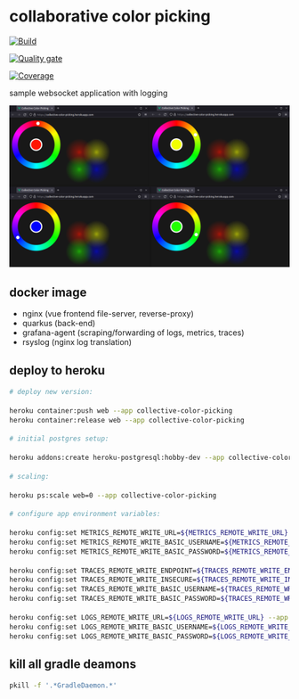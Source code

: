 # collaborative color picking

[![Build](https://github.com/fladdimir/collective-color-picking/actions/workflows/build.yml/badge.svg?branch=master)](https://github.com/fladdimir/collective-color-picking/actions/workflows/build.yml)

[![Quality gate](https://sonarcloud.io/api/project_badges/quality_gate?project=collective-color-picking)](https://sonarcloud.io/summary/new_code?id=collective-color-picking)

[![Coverage](https://sonarcloud.io/api/project_badges/measure?project=collective-color-picking&metric=coverage)](https://sonarcloud.io/summary/new_code?id=collective-color-picking)

sample websocket application with logging

![ccp-ha](stuff/ccp-ha.png)

## docker image

- nginx (vue frontend file-server, reverse-proxy)
- quarkus (back-end)
- grafana-agent (scraping/forwarding of logs, metrics, traces)
- rsyslog (nginx log translation)

## deploy to heroku

```sh
# deploy new version:

heroku container:push web --app collective-color-picking
heroku container:release web --app collective-color-picking

# initial postgres setup:

heroku addons:create heroku-postgresql:hobby-dev --app collective-color-picking

# scaling:

heroku ps:scale web=0 --app collective-color-picking

# configure app environment variables:

heroku config:set METRICS_REMOTE_WRITE_URL=${METRICS_REMOTE_WRITE_URL} --app collective-color-picking
heroku config:set METRICS_REMOTE_WRITE_BASIC_USERNAME=${METRICS_REMOTE_WRITE_BASIC_USERNAME} --app collective-color-picking
heroku config:set METRICS_REMOTE_WRITE_BASIC_PASSWORD=${METRICS_REMOTE_WRITE_BASIC_PASSWORD} --app collective-color-picking

heroku config:set TRACES_REMOTE_WRITE_ENDPOINT=${TRACES_REMOTE_WRITE_ENDPOINT} --app collective-color-picking
heroku config:set TRACES_REMOTE_WRITE_INSECURE=${TRACES_REMOTE_WRITE_INSECURE} --app collective-color-picking
heroku config:set TRACES_REMOTE_WRITE_BASIC_USERNAME=${TRACES_REMOTE_WRITE_BASIC_USERNAME} --app collective-color-picking
heroku config:set TRACES_REMOTE_WRITE_BASIC_PASSWORD=${TRACES_REMOTE_WRITE_BASIC_PASSWORD} --app collective-color-picking

heroku config:set LOGS_REMOTE_WRITE_URL=${LOGS_REMOTE_WRITE_URL} --app collective-color-picking
heroku config:set LOGS_REMOTE_WRITE_BASIC_USERNAME=${LOGS_REMOTE_WRITE_BASIC_USERNAME} --app collective-color-picking
heroku config:set LOGS_REMOTE_WRITE_BASIC_PASSWORD=${LOGS_REMOTE_WRITE_BASIC_PASSWORD} --app collective-color-picking

```

## kill all gradle deamons

```sh
pkill -f '.*GradleDaemon.*'
```
